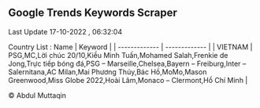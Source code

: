 

## Google Trends Keywords Scraper 
 
Last Update 17-10-2022 , 06:32:04

Country List :
 Name  | Keyword |
| ------------- | ------------- |
| VIETNAM | PSG,MC,Lời chúc 20/10,Kiều Minh Tuấn,Mohamed Salah,Frenkie de Jong,Trực tiếp bóng đá,PSG – Marseille,Chelsea,Bayern – Freiburg,Inter – Salernitana,AC Milan,Mai Phương Thúy,Bác Hồ,MoMo,Mason Greenwood,Miss Globe 2022,Hoài Lâm,Monaco – Clermont,Hồ Chí Minh |



© Abdul Muttaqin 
